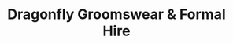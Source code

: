 ---
title: "Dragonfly Groomswear & Formal Hire"
url: /bicester/dragonfly-groomswear-und-formal-hire/
shop: Kleidung
---